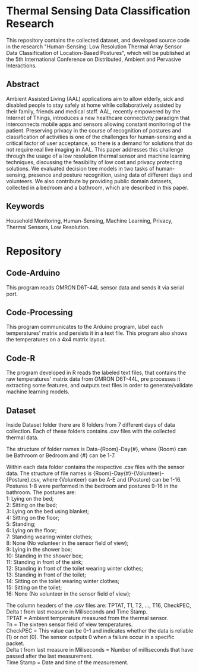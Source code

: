 # Thermal Sensing Data Classification Research
  This repository contains the collected dataset, and developed source code in the research "Human-Sensing: Low Resolution Thermal Array Sensor Data Classification of Location-Based Postures", which will be published at the 5th International Conference on Distributed, Ambient and Pervasive Interactions. 

## Abstract
  Ambient Assisted Living (AAL) applications aim to allow elderly, sick and disabled people to stay safely at home while collaboratively assisted by their family, friends and medical staff. AAL, recently empowered by the Internet of Things, introduces a new healthcare connectivity paradigm that interconnects mobile apps and sensors allowing constant monitoring of the patient. Preserving privacy in the course of recognition of postures and classification of activities is one of the challenges for human-sensing and a critical factor of user acceptance, so there is a demand for solutions that do not require real live imaging in AAL.
  This paper addresses this challenge through the usage of a low resolution thermal sensor and machine learning techniques, discussing the feasibility of low cost and privacy protecting solutions. We evaluated decision tree models in two tasks of human-sensing, presence and posture recognition, using data of different days and volunteers. We also contribute by providing public domain datasets, collected in a bedroom and a bathroom, which are described in this paper.
  
## Keywords
Household Monitoring, Human-Sensing, Machine Learning, Privacy, Thermal Sensors, Low Resolution.

# Repository
## Code-Arduino
This program reads OMRON D6T-44L sensor data and sends it via serial port. 

## Code-Processing
This program communicates to the Arduino program, label each temperatures' matrix and persists it in a text file. This program also shows the temperatures on a 4x4 matrix layout. 

## Code-R
The program developed in R reads the labeled text files, that contains the raw temperatures' matrix data from OMRON D6T-44L, pre processes it extracting some features, and outputs text files in order to generate/validate machine learning models. 

## Dataset
Inside Dataset folder there are 8 folders from 7 different days of data collection. Each of these folders contains .csv files with the collected thermal data.

The structure of folder names is Data-{Room}-Day{#}, where {Room} can be Bathroom or Bedroom and {#} can be 1-7.

Within each data folder contains the respective .csv files with the sensor data. The structure of file names is {Room}-Day{#}-{Volunteer}-{Posture}.csv, where {Volunteer} can be A-E and {Posture} can be 1-16. Postures 1-8 were performed in the bedroom and postures 9-16 in the bathroom. The postures are:<br />
1: Lying on the bed;<br />
2: Sitting on the bed;<br />
3: Lying on the bed using blanket;<br />
4: Sitting on the floor;<br />
5: Standing;<br />
6: Lying on the floor;<br />
7: Standing wearing winter clothes;<br />
8: None (No volunteer in the sensor field of view);<br />
9: Lying in the shower box;<br />
10: Standing in the shower box;<br />
11: Standing in front of the sink;<br />
12: Standing in front of the toilet wearing winter clothes;<br />
13: Standing in front of the toilet;<br />
14: Sitting on the toilet wearing winter clothes;<br />
15: Sitting on the toilet;<br />
16: None (No volunteer in the sensor field of view);<br />


The column headers of the .csv files are: TPTAT, T1, T2, ..., T16, CheckPEC, Delta t from last measure in Miliseconds and Time Stamp.<br /> 
TPTAT = Ambient temperature measured from the thermal sensor.<br />
Tn = The sixteen sensor field of view temperatures.<br />
CheckPEC = This value can be 0-1 and indicates whether the data is reliable (1) or not (0). The sensor outputs 0 when a failure occur in a specific packet.<br />
Delta t from last measure in Miliseconds = Number of milliseconds that have passed after the last measurement.<br />
Time Stamp = Date and time of the measurement.
